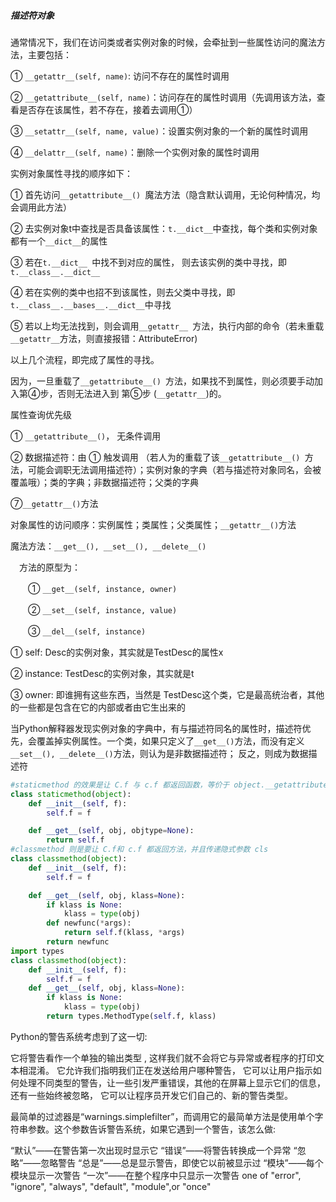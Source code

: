 ##### 描述符对象

通常情况下，我们在访问类或者实例对象的时候，会牵扯到一些属性访问的魔法方法，主要包括：

① `__getattr__(self, name)`: 访问不存在的属性时调用

② `__getattribute__(self, name)`：访问存在的属性时调用（先调用该方法，查看是否存在该属性，若不存在，接着去调用①）

③ `__setattr__(self, name, value)`：设置实例对象的一个新的属性时调用

④ `__delattr__(self, name)`：删除一个实例对象的属性时调用

 实例对象属性寻找的顺序如下：

① 首先访问`__getattribute__() `魔法方法（隐含默认调用，无论何种情况，均会调用此方法）

② 去实例对象t中查找是否具备该属性：` t.__dict__ `中查找，每个类和实例对象都有一个`__dict__`的属性

③ 若在`t.__dict__ `中找不到对应的属性， 则去该实例的类中寻找，即`t.__class__.__dict__`

④ 若在实例的类中也招不到该属性，则去父类中寻找，即`t.__class__.__bases__.__dict__`中寻找

⑤ 若以上均无法找到，则会调用`__getattr__ `方法，执行内部的命令（若未重载`__getattr__`方法，则直接报错：AttributeError)

以上几个流程，即完成了属性的寻找。

因为，一旦重载了`__getattribute__() `方法，如果找不到属性，则必须要手动加入第④步，否则无法进入到 第⑤步 (`__getattr__`)的。

属性查询优先级

① `__getattribute__()`， 无条件调用

② 数据描述符：由 ① 触发调用 （若人为的重载了该`__getattribute__() `方法，可能会调职无法调用描述符）；实例对象的字典（若与描述符对象同名，会被覆盖哦）；类的字典；非数据描述符；父类的字典

⑦` __getattr__() `方法

对象属性的访问顺序：实例属性；类属性；父类属性；`__getattr__()`方法

魔法方法：`__get__(), __set__(), __delete__()`

 　方法的原型为：

　　① `__get__(self, instance, owner)`

　　② `__set__(self, instance, value)`

　　③ `__del__(self, instance)`

① self: Desc的实例对象，其实就是TestDesc的属性x

② instance: TestDesc的实例对象，其实就是t

③ owner: 即谁拥有这些东西，当然是 TestDesc这个类，它是最高统治者，其他的一些都是包含在它的内部或者由它生出来的

当Python解释器发现实例对象的字典中，有与描述符同名的属性时，描述符优先，会覆盖掉实例属性。一个类，如果只定义了` __get__() `方法，而没有定义`__set__(), __delete__()`方法，则认为是非数据描述符； 反之，则成为数据描述符

```python
#staticmethod 的效果是让 C.f 与 c.f 都返回函数，等价于 object.__getattribute__(c, "f") 或 object.__getattribute__(C, "f")
class staticmethod(object):
    def __init__(self, f):
        self.f = f

    def __get__(self, obj, objtype=None):
        return self.f
#classmethod 则是要让 C.f和 c.f 都返回方法，并且传递隐式参数 cls
class classmethod(object):
    def __init__(self, f):
        self.f = f

    def __get__(self, obj, klass=None):
        if klass is None:
            klass = type(obj)
        def newfunc(*args):
            return self.f(klass, *args)
        return newfunc
import types
class classmethod(object):
    def __init__(self, f):
        self.f = f
    def __get__(self, obj, klass=None):
        if klass is None:
            klass = type(obj)
        return types.MethodType(self.f, klass)
```





Python的警告系统考虑到了这一切:

它将警告看作一个单独的输出类型 , 这样我们就不会将它与异常或者程序的打印文本相混淆。 
它允许我们指明我们正在发送给用户哪种警告，
它可以让用户指示如何处理不同类型的警告，让一些引发严重错误，其他的在屏幕上显示它们的信息，还有一些始终被忽略，
它可以让程序员开发它们自己的、新的警告类型。

最简单的过滤器是“warnings.simplefilter”，而调用它的最简单方法是使用单个字符串参数。这个参数告诉警告系统，如果它遇到一个警告，该怎么做:

“默认”——在警告第一次出现时显示它
“错误”——将警告转换成一个异常
“忽略”——忽略警告
“总是”——总是显示警告，即使它以前被显示过
“模块”——每个模块显示一次警告
“一次”——在整个程序中只显示一次警告
one of "error", "ignore", "always", "default", "module",or "once"

